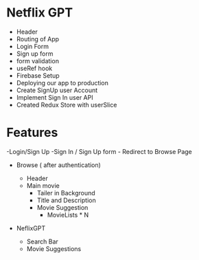 # Netflix GPT
- Header
- Routing of App
- Login Form
- Sign up form
- form validation
- useRef hook
- Firebase Setup
- Deploying our app to production
- Create SignUp user Account
- Implement Sign In user API
- Created  Redux Store with userSlice




# Features
-Login/Sign Up
    -Sign In / Sign Up form
    - Redirect to Browse Page
- Browse ( after authentication)
    - Header
    - Main movie
        - Tailer in Background
        - Title and Description
        - Movie Suggestion
            - MovieLists * N

- NeflixGPT
    - Search Bar
    - Movie Suggestions